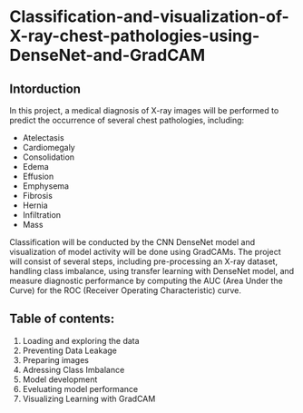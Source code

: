 # Classification-and-visualization-of-X-ray-chest-pathologies-using-DenseNet-and-GradCAM

## Intorduction
In this project, a medical diagnosis of X-ray images will be performed to predict the occurrence of several chest pathologies, including:

- Atelectasis
- Cardiomegaly
- Consolidation
- Edema
- Effusion
- Emphysema
- Fibrosis
- Hernia
- Infiltration
- Mass

Classification will be conducted by the CNN DenseNet model and visualization of model activity will be done using GradCAMs. The project will consist of several steps, including pre-processing an X-ray dataset, handling class imbalance, using transfer learning with DenseNet model, and measure diagnostic performance by computing the AUC (Area Under the Curve) for the ROC (Receiver Operating Characteristic) curve.

## Table of contents:
1. Loading and exploring the data
2. Preventing Data Leakage
3. Preparing images
4. Adressing Class Imbalance
5. Model development
6. Eveluating model performance
7. Visualizing Learning with GradCAM
